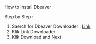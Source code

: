How to Install Dbeaver

Step by Step :

1. Saerch for Dbeaver Downloader : [Link](https://dbeaver.io/download/)
2. Klik Link Downloader
3. Klik Download and Next
